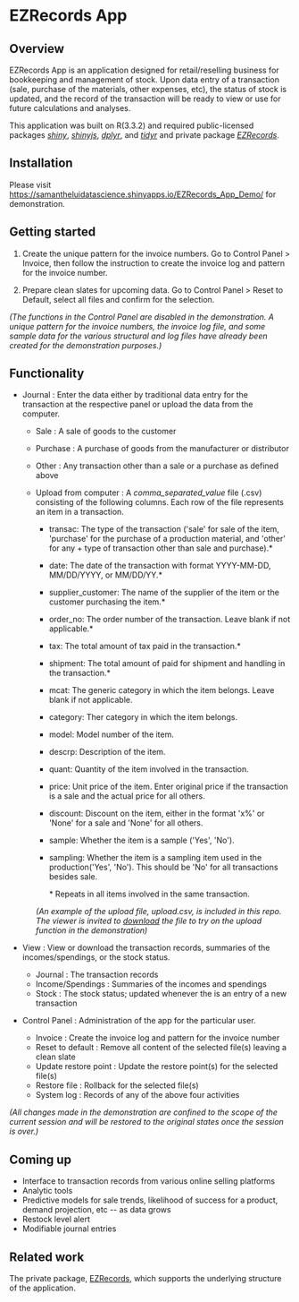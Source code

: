 # **EZRecords App**



## Overview

EZRecords App is an application designed for retail/reselling business for bookkeeping and management of stock. Upon 
data entry of a transaction (sale, purchase of the materials, other expenses, etc), the status of stock 
is updated, and the record of the transaction will be ready to view or use for future calculations and analyses.

This application was built on R(3.3.2) and required public-licensed packages [*shiny*](https://cran.r-project.org/web/packages/shiny/index.html), [*shinyjs*](https://cran.r-project.org/web/packages/shinyjs/index.html), [*dplyr*](https://cran.r-project.org/web/packages/dplyr/index.html), and [*tidyr*](https://cran.r-project.org/web/packages/tidyr/index.html) 
and private package [*EZRecords*](https://github.com/Samantha-Lui/EZRecords).



## Installation

Please visit https://samantheluidatascience.shinyapps.io/EZRecords_App_Demo/ for demonstration.



## Getting started
1. Create the unique pattern for the invoice numbers. Go to Control Panel > Invoice, then follow the instruction to create the invoice log and pattern for the invoice number.

2. Prepare clean slates for upcoming data. Go to Control Panel > Reset to Default, select all files and confirm for the selection.

*(The functions in the Control Panel are disabled in the demonstration. A unique pattern for the invoice numbers, the invoice log file, and some sample data for the various structural and log files have already been created for the demonstration purposes.)*


## Functionality
* Journal : Enter the data either by traditional data entry for the transaction at the respective panel or upload the data from the computer. 
    + Sale : A sale of goods to the customer 
    + Purchase : A purchase of goods from the manufacturer or distributor
    + Other : Any transaction other than a sale or a purchase as defined above
    + Upload from computer : A _comma_separated_value_ file (.csv) consisting of the following columns. Each row of the file represents an item in a transaction.
        + transac: The type of the transaction (\'sale\' for sale of the item, \'purchase\' for the purchase of a production material, and \'other\' for any         + type of transaction other than sale and purchase).*
        + date: The date of the transaction with format YYYY-MM-DD, MM/DD/YYYY, or MM/DD/YY.*
        + supplier_customer: The name of the supplier of the item or the customer purchasing the item.*
        + order_no: The order number of the transaction. Leave blank if not applicable.*
        + tax: The total amount of tax paid  in the transaction.*
        + shipment: The total amount of paid for shipment and handling in the transaction.*
        + mcat: The generic category in which the item belongs. Leave blank if not applicable.
        + category: Ther category in which the item belongs.
        + model: Model number of the item.
        + descrp: Description of the item.
        + quant: Quantity of the item involved in the transaction.
        + price: Unit price of the item. Enter original price if the transaction is a sale and the actual price for all others.
        + discount: Discount on the item,  either in the format \'x%\' or \'None\' for a sale and \'None\' for all others.
        + sample: Whether the item is a sample (\'Yes\', \'No\').
        + sampling: Whether the item is a sampling item used in the production(\'Yes\', \'No\'). This should be \'No\' for all transactions besides sale.

            \* Repeats in all items involved in the same transaction.
        
        *(An example of the upload file, upload.csv, is included in this repo. The viewer is invited to [download](https://www.google.com/search?q=how+to+download+a+file+from+github&oq=how+to+download+a+file+f&aqs=chrome.0.0j69i57j0l4.6122j0j7&sourceid=chrome&ie=UTF-8) the file to try on the upload function in the demonstration)*
        
* View : View or download the transaction records, summaries of the incomes/spendings, or the stock status.
    + Journal : The transaction records
    + Income/Spendings : Summaries of the incomes and spendings
    + Stock : The stock status; updated whenever the is an entry of a new transaction 
* Control Panel : Administration of the app for the particular user.
    + Invoice : Create the invoice log and pattern for the invoice number
    + Reset to default : Remove all content of the selected file(s) leaving a clean slate
    + Update restore point : Update the restore point(s) for the selected file(s)
    + Restore file : Rollback for the selected file(s)
    + System log : Records of any of the above four activities
    
    
*(All changes made in the demonstration are confined to the scope of the current session and will be restored to the original states once the session is over.)*


## Coming up
* Interface to transaction records from various online selling platforms
* Analytic tools
* Predictive models for sale trends, likelihood of success for a product, demand projection, etc -- as data grows
* Restock level alert
* Modifiable journal entries


## Related work
The private package, [EZRecords](https://github.com/Samantha-Lui/EZRecords), which supports the underlying structure of the application.
